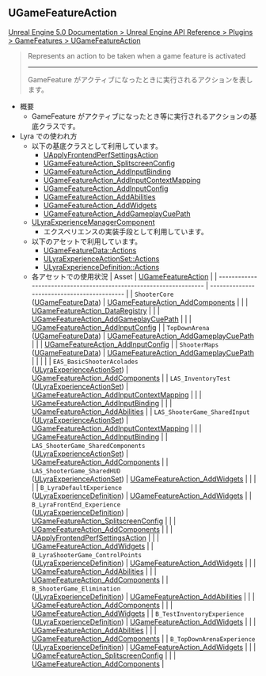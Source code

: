 ## UGameFeatureAction

[Unreal Engine 5.0 Documentation > Unreal Engine API Reference > Plugins > GameFeatures > UGameFeatureAction](https://docs.unrealengine.com/5.0/en-US/API/Plugins/GameFeatures/UGameFeatureAction/)

> Represents an action to be taken when a game feature is activated  
> 
> ----
> GameFeature がアクティブになったときに実行されるアクションを表します。

* 概要
	* GameFeature がアクティブになったとき等に実行されるアクションの基底クラスです。
* Lyra での使われ方
	* 以下の基底クラスとして利用しています。
		* [UApplyFrontendPerfSettingsAction]
		* [UGameFeatureAction_SplitscreenConfig]
		* [UGameFeatureAction_AddInputBinding]
		* [UGameFeatureAction_AddInputContextMapping]
		* [UGameFeatureAction_AddInputConfig]
		* [UGameFeatureAction_AddAbilities]
		* [UGameFeatureAction_AddWidgets]
		* [UGameFeatureAction_AddGameplayCuePath]
	* [ULyraExperienceManagerComponent] 
		* エクスペリエンスの実装手段として利用しています。
	* 以下のアセットで利用しています。
		* [UGameFeatureData::Actions]
		* [ULyraExperienceActionSet::Actions]
		* [ULyraExperienceDefinition::Actions]
	* 各アセットでの使用状況
		| Asset                                                              | [UGameFeatureAction]                        |
		| ------------------------------------------------------------------ | ------------------------------------------- |
		| `ShooterCore`<br>([UGameFeatureData])                              | [UGameFeatureAction_AddComponents]          |
		|                                                                    | [UGameFeatureAction_DataRegistry]           |
		|                                                                    | [UGameFeatureAction_AddGameplayCuePath]     |
		|                                                                    | [UGameFeatureAction_AddInputConfig]         |
		| `TopDownArena`<br>([UGameFeatureData])                             | [UGameFeatureAction_AddGameplayCuePath]     |
		|                                                                    | [UGameFeatureAction_AddInputConfig]         |
		| `ShooterMaps`<br>([UGameFeatureData])                              | [UGameFeatureAction_AddGameplayCuePath]     |
		|                                                                    |                                             |
		| `EAS_BasicShooterAcolades`<br>([ULyraExperienceActionSet])         | [UGameFeatureAction_AddComponents]          |
		| `LAS_InventoryTest`<br>([ULyraExperienceActionSet])                | [UGameFeatureAction_AddInputContextMapping] |
		|                                                                    | [UGameFeatureAction_AddInputBinding]        |
		|                                                                    | [UGameFeatureAction_AddAbilities]           |
		| `LAS_ShooterGame_SharedInput`<br>([ULyraExperienceActionSet])      | [UGameFeatureAction_AddInputContextMapping] |
		|                                                                    | [UGameFeatureAction_AddInputBinding]        |
		| `LAS_ShooterGame_SharedComponents`<br>([ULyraExperienceActionSet]) | [UGameFeatureAction_AddComponents]          |
		| `LAS_ShooterGame_SharedHUD`<br>([ULyraExperienceActionSet])        | [UGameFeatureAction_AddWidgets]             |
		|                                                                    |                                             |
		| `B_LyraDefaultExperience`<br>([ULyraExperienceDefinition])         | [UGameFeatureAction_AddWidgets]             |
		| `B_LyraFrontEnd_Experience`<br>([ULyraExperienceDefinition])       | [UGameFeatureAction_SplitscreenConfig]      |
		|                                                                    | [UGameFeatureAction_AddComponents]          |
		|                                                                    | [UApplyFrontendPerfSettingsAction]          |
		|                                                                    | [UGameFeatureAction_AddWidgets]             |
		| `B_LyraShooterGame_ControlPoints`<br>([ULyraExperienceDefinition]) | [UGameFeatureAction_AddWidgets]             |
		|                                                                    | [UGameFeatureAction_AddAbilities]           |
		|                                                                    | [UGameFeatureAction_AddComponents]          |
		| `B_ShooterGame_Elimination`<br>([ULyraExperienceDefinition])       | [UGameFeatureAction_AddAbilities]           |
		|                                                                    | [UGameFeatureAction_AddComponents]          |
		|                                                                    | [UGameFeatureAction_AddWidgets]             |
		| `B_TestInventoryExperience`<br>([ULyraExperienceDefinition])       | [UGameFeatureAction_AddWidgets]             |
		|                                                                    | [UGameFeatureAction_AddAbilities]           |
		|                                                                    | [UGameFeatureAction_AddComponents]          |
		| `B_TopDownArenaExperience`<br>([ULyraExperienceDefinition])        | [UGameFeatureAction_AddWidgets]             |
		|                                                                    | [UGameFeatureAction_SplitscreenConfig]      |
		|                                                                    | [UGameFeatureAction_AddComponents]          |


<!--- ページ内のリンク --->

<!--- 自前の画像へのリンク --->

<!--- generated --->
[ULyraExperienceActionSet]: ../../Lyra/Experience/ULyraExperienceActionSet.md#ulyraexperienceactionset
[ULyraExperienceActionSet::Actions]: ../../Lyra/Experience/ULyraExperienceActionSet.md#ulyraexperienceactionsetactions
[ULyraExperienceDefinition]: ../../Lyra/Experience/ULyraExperienceDefinition.md#ulyraexperiencedefinition
[ULyraExperienceDefinition::Actions]: ../../Lyra/Experience/ULyraExperienceDefinition.md#ulyraexperiencedefinitionactions
[ULyraExperienceManagerComponent]: ../../Lyra/Experience/ULyraExperienceManagerComponent.md#ulyraexperiencemanagercomponent
[UApplyFrontendPerfSettingsAction]: ../../Lyra/GameFeature/UApplyFrontendPerfSettingsAction.md#uapplyfrontendperfsettingsaction
[UGameFeatureAction_AddAbilities]: ../../Lyra/GameFeature/UGameFeatureAction_AddAbilities.md#ugamefeatureaction_addabilities
[UGameFeatureAction_AddGameplayCuePath]: ../../Lyra/GameFeature/UGameFeatureAction_AddGameplayCuePath.md#ugamefeatureaction_addgameplaycuepath
[UGameFeatureAction_AddInputBinding]: ../../Lyra/GameFeature/UGameFeatureAction_AddInputBinding.md#ugamefeatureaction_addinputbinding
[UGameFeatureAction_AddInputConfig]: ../../Lyra/GameFeature/UGameFeatureAction_AddInputConfig.md#ugamefeatureaction_addinputconfig
[UGameFeatureAction_AddInputContextMapping]: ../../Lyra/GameFeature/UGameFeatureAction_AddInputContextMapping.md#ugamefeatureaction_addinputcontextmapping
[UGameFeatureAction_AddWidgets]: ../../Lyra/GameFeature/UGameFeatureAction_AddWidgets.md#ugamefeatureaction_addwidgets
[UGameFeatureAction_SplitscreenConfig]: ../../Lyra/GameFeature/UGameFeatureAction_SplitscreenConfig.md#ugamefeatureaction_splitscreenconfig
[UGameFeatureAction]: ../../UE/GameFeature/UGameFeatureAction.md#ugamefeatureaction
[UGameFeatureAction_AddComponents]: ../../UE/GameFeature/UGameFeatureAction_AddComponents.md#ugamefeatureaction_addcomponents
[UGameFeatureAction_DataRegistry]: ../../UE/GameFeature/UGameFeatureAction_DataRegistry.md#ugamefeatureaction_dataregistry
[UGameFeatureData]: ../../UE/GameFeature/UGameFeatureData.md#ugamefeaturedata
[UGameFeatureData::Actions]: ../../UE/GameFeature/UGameFeatureData.md#ugamefeaturedataactions
